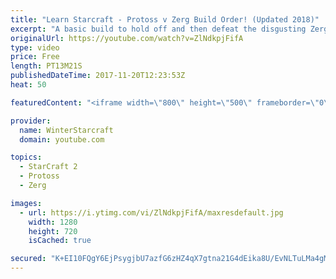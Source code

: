 ```yaml
---
title: "Learn Starcraft - Protoss v Zerg Build Order! (Updated 2018)"
excerpt: "A basic build to hold off and then defeat the disgusting Zerg! Meant for lower level players who have little direction, not for high level players looking for the dankest meta :) -- Watch live at https://www.twitch.tv/wintergaming"
originalUrl: https://youtube.com/watch?v=ZlNdkpjFifA
type: video
price: Free
length: PT13M21S
publishedDateTime: 2017-11-20T12:23:53Z
heat: 50

featuredContent: "<iframe width=\"800\" height=\"500\" frameborder=\"0\" src=\"https://www.youtube.com/embed/ZlNdkpjFifA\" allow=\"accelerometer; autoplay; encrypted-media; gyroscope; picture-in-picture\" allowfullscreen></iframe>"

provider:
  name: WinterStarcraft
  domain: youtube.com

topics:
  - StarCraft 2
  - Protoss
  - Zerg

images:
  - url: https://i.ytimg.com/vi/ZlNdkpjFifA/maxresdefault.jpg
    width: 1280
    height: 720
    isCached: true

secured: "K+EI10FQgY6EjPsygjbU7azfG6zHZ4qX7gtna21G4dEika8U/EvNLTuLMa4gM9XTHUbaLG2klyMQmb3SqMcRa7TvmE8wWHhI6W+iSG31bVzRYy4fXXCIICBD2m2khuW/prXQpj95NCtjPJq88DNUbcXgRXW20CwtFFNmjNlbAjLljV4p2sTeA3wEYRU9K5dGH7UDCMFIqnRxjvpg/5ov+KRQ2TRo92MDEr4yMr+4ZgHKBat5lNQb4poIcnI3qZJ8ueRVWtYnuWJTOkhJ/nlPS1/z61wvv60p/RREbHW99IPAYjGRqpa8SyoYk4q7RH/MQA5mcnLKKd2zIkXM2gji2rNHMD7lbKePQKvNrlcRSMuaiwCr0an6/aVmHfkDUBXc9TRAD+qCKvMymn2S9wtDGsnVZyjXpUBzkhR7/An26M0=;VP/OafpKXg0186A80r0rqg=="
---
```


